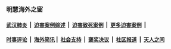 
### 明慧海外之窗

####  [武汉肺炎](indexes/365.md?t=07051600) &nbsp;|&nbsp;  [迫害案例综述](indexes/328.md?t=07051600) &nbsp;|&nbsp; [迫害致死案例](indexes/277.md?t=07051600)  &nbsp;|&nbsp; [更多迫害案例](indexes/81.md?t=07051600)  &nbsp;|&nbsp; 
####  [时事评论](indexes/19.md?t=07051600) &nbsp;|&nbsp; [海外简讯](indexes/245.md?t=07051600)&nbsp;|&nbsp;  [社会支持](indexes/140.md?t=07051600) &nbsp;|&nbsp; [褒奖决议](indexes/282.md?t=07051600) &nbsp;|&nbsp; [社区报道](indexes/91.md?t=07051600)  &nbsp;|&nbsp; [天人之间](indexes/78.md?t=07051600) 

